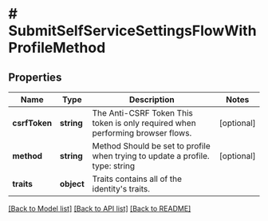 # # SubmitSelfServiceSettingsFlowWithProfileMethod

## Properties

Name | Type | Description | Notes
------------ | ------------- | ------------- | -------------
**csrfToken** | **string** | The Anti-CSRF Token  This token is only required when performing browser flows. | [optional]
**method** | **string** | Method  Should be set to profile when trying to update a profile.  type: string | [optional]
**traits** | **object** | Traits contains all of the identity&#39;s traits. |

[[Back to Model list]](../../README.md#models) [[Back to API list]](../../README.md#endpoints) [[Back to README]](../../README.md)
